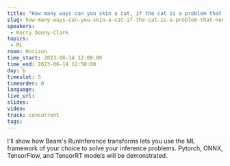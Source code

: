 ```yaml
---
title: "How many ways can you skin a cat, if the cat is a problem that needs an ML model to solve?"
slug: how-many-ways-can-you-skin-a-cat-if-the-cat-is-a-problem-that-needs-an-ml-model-to-solve
speakers:
 - Kerry Donny-Clark
topics:
 - ML
room: Horizon
time_start: 2023-06-14 12:00:00
time_end: 2023-06-14 12:50:00
day: b
timeslot: 5
timeorder: 0
language: 
live_url: 
slides: 
video: 
track: concurrent
tags:
---
```


I'll show how Beam's RunInference transforms lets you use the ML framework of your choice to solve your inference problems. Pytorch, ONNX, TensorFlow, and TensorRT models will be demonstrated.